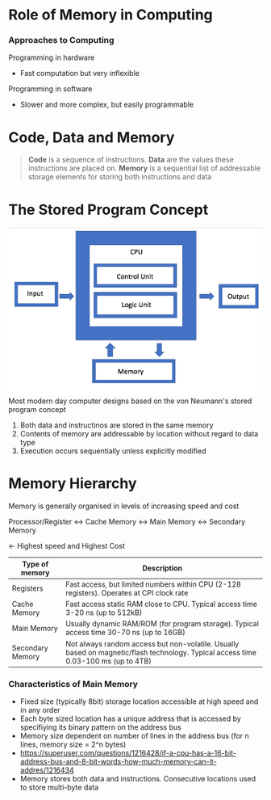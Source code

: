 # Role of Memory in Computing

### Approaches to Computing

Programming in hardware
- Fast computation but very inflexible

Programming in software
- Slower and more complex, but easily programmable

# Code, Data and Memory

> **Code** is a sequence of instructions. **Data** are the values these instructions are placed on. **Memory** is a sequential list of addressable storage elements for storing both instructions and data

# The Stored Program Concept

![Von Neumann Architecture Diagram](/public/von-neumann-architecture.png)
Most modern day computer designs based on the von Neumann's stored program concept
1. Both data and instructinos are stored in the same memory
2. Contents of memory are addressable by location without regard to data type
3. Execution occurs sequentially unless explicitly modified

# Memory Hierarchy

Memory is generally organised in levels of increasing speed and cost

Processor/Register <-> Cache Memory <-> Main Memory <-> Secondary Memory

<- Highest speed and Highest Cost

Type of memory | Description
--- | ---
Registers | Fast access, but limited numbers within CPU (2-128 registers). Operates at CPI clock rate
Cache Memory | Fast access static RAM close to CPU. Typical access time 3-20 ns (up to 512kB)
Main Memory | Usually dynamic RAM/ROM (for program storage). Typical access time 30-70 ns (up to 16GB)
Secondary Memory | Not always random access but non-volatile. Usually based on magnetic/flash technology. Typical access time 0.03-100 ms (up to 4TB)

### Characteristics of Main Memory
- Fixed size (typically 8bit) storage location accessible at high speed and in any order
- Each byte sized location has a unique address that is accessed by specifiying its binary pattern on the address bus
- Memory size dependent on number of lines in the address bus (for n lines, memory size = 2^n bytes)
- https://superuser.com/questions/1216428/if-a-cpu-has-a-16-bit-address-bus-and-8-bit-words-how-much-memory-can-it-addres/1216434
- Memory stores both data and instructions. Consecutive locations used to store multi-byte data